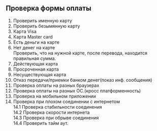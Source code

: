 
## Проверка формы оплаты ##
1. Проверить именную карту  
2. Проверить безымянную карту  
3. Карта Visa  
4. Карта Master card  
5. Есть деньги на карте  
6. Нет денег на карте  
Проверить, что на нужной карте, после перевода, находится правильная сумма.
7. Действующая карта  
8. Просроченная карта  
9. Несуществующая карта  
10. Отказ передачи/приемки банком денег(показ инф. сообщения)  
11. Проверка оплаты на разных браузерах  
12. Проверка оплаты на разных ОС.(кросс платформенность)  
13. Проверка на мобильном приложении  
14. Проверка при плохом соединении с интернетом  
14.1 Проверка стабильности соединения  
14.2 Проверка скорости интернета  
14.3 Проверка при обрыве соединения  
14.4 Проверить тайм аут.
